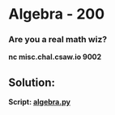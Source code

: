 

# Algebra - 200

### Are you a real math wiz?

<b> nc misc.chal.csaw.io 9002 </b>

## Solution:

<b>Script: [algebra.py](./algebra.py)</b>
